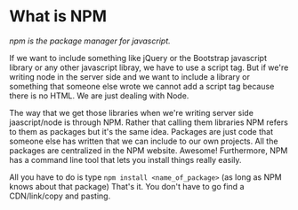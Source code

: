 # What is NPM 
*npm is the package manager for javascript.*

If we want to include something like jQuery or the Bootstrap javascript library or any other javascript libray, we have to use a script tag. But if we're writing node in the server side and we want to include a library or something that someone else wrote we cannot add a script tag because there is no HTML. We are just dealing with Node. 

The way that we get those libraries when we're writing server side jaascript/node is through NPM. Rather that calling them libraries NPM refers to them as packages but it's the same idea. Packages are just code that someone else has written that we can include to our own projects. All the packages are centralized in the NPM website. Awesome! Furthermore, NPM has a command line tool that lets you install things really easily. 

All you have to do is type ```npm install <name_of_package>``` (as long as NPM knows about that package) That's it. You don't have to go find a CDN/link/copy and pasting. 
